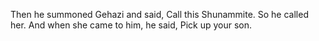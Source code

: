 Then he summoned Gehazi and said, Call this Shunammite. So he called her. And when she came to him, he said, Pick up your son.
